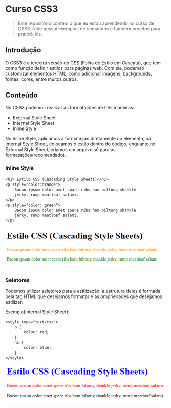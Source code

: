 # Curso CSS3
> Este repositório contém o que eu estou aprendendo no curso de CSS3. Nele possui exemplos de comandos e também projetos para praticá-los.


## Introdução
O CSS3 é a terceira versão do CSS (Folha de Estilo em Cascata), que tem como função definir estilos para páginas web. Com ele, podemso customizar elementos HTML, como adicionar imagens, backgrounds, fontes, cores, entre muitos outros.

## Conteúdo
No CSS3 podemos realizar as formatações de três maneiras:
* External Style Sheet
* Internal Style Sheet
* Inline Style 

No Inline Style, aplicamos a formatação diretamente no elemento, na Internal Style Sheet, colocamos o estilo dentro do código, enquanto no External Style Sheet, criamos um arquivo só para as formatações(recomendado).

### Inline Style

```
<h1> Estilo CSS (Cascading Style Sheets)</h1>
<p style="color:orange">
    Bacon ipsum dolor amet spare ribs ham biltong shankle 
    jerky, rump meatloaf salami.
</p>
<p style="color: green"> 
    Bacon ipsum dolor amet spare ribs ham biltong shankle 
    jerky, rump meatloaf salami.
</p>
```
<img src="Prints Exemplos\inline_exemplo.png">


### Seletores

Podemos utilizar seletores para a estilização, a estrutura deles é formada pela tag HTML que desejamos formatar e as propriedades que desejamos estilizar.

Exemplo(Internal Style Sheet):

```
<style type="text/css">
    p {
        color: red;
    }
    h1 {
        color: blue;
    }
</style>
```

<img src="Prints Exemplos\seletores_exemplo.png">